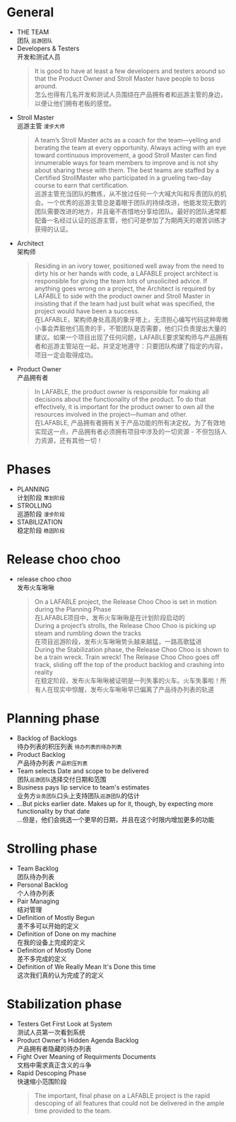 # General
* THE TEAM  
团队 `巡游团队`
* Developers & Testers  
开发和测试人员  
    > It is good to have at least a few developers and testers around so that the Product Owner and Stroll Master have people to boss around.  
    > 怎么也得有几名开发和测试人员围绕在产品拥有者和巡游主管的身边，以便让他们拥有老板的感觉。
* Stroll Master  
巡游主管 `漫步大师`  
	> A team’s Stroll Master acts as a coach for the team—yelling and berating the team at every opportunity. Always acting with an eye toward continuous improvement, a good Stroll Master can find innumerable ways for team members to improve and is not shy about sharing these with them. The best teams are staffed by a Certified StrollMaster who participated in a grueling two-day course to earn that certification.  
	> 巡游主管充当团队的教练，从不放过任何一个大喊大叫和斥责团队的机会。一个优秀的巡游主管总是着眼于团队的持续改进，他能发现无数的团队需要改进的地方，并且毫不吝惜地分享给团队。最好的团队通常都配备一名经过认证的巡游主管，他们可是参加了为期两天的艰苦训练才获得的认证。
* Architect  
架构师  
	> Residing in an ivory tower, positioned well away from the need to dirty his or her hands with code, a LAFABLE project architect is responsible for giving the team lots of unsolicited advice. If anything goes wrong on a project, the Architect is required by LAFABLE to side with the product owner and Stroll Master in insisting that if the team had just built what was specified, the project would have been a success.  
	> 在LAFABLE，架构师身处高高的象牙塔上，无须担心编写代码这种卑微小事会弄脏他们高贵的手，不管团队是否需要，他们只负责提出大量的建议。如果一个项目出现了任何问题，LAFABLE要求架构师与产品拥有者和巡游主管站在一起，并坚定地遵守：只要团队构建了指定的内容，项目一定会取得成功。
* Product Owner  
产品拥有者  
	> In LAFABLE, the product owner is responsible for making all decisions about the functionality of the product. To do that effectively, it is important for the product owner to own all the resources involved in the project—human and other.  
	> 在LAFABLE, 产品拥有者拥有关于产品功能的所有决定权。为了有效地实现这一点，产品拥有者必须拥有项目中涉及的一切资源 - 不但包括人力资源，还有其他一切！

# Phases
* PLANNING  
计划阶段 `策划阶段`  
* STROLLING  
巡游阶段 `漫步阶段`  
* STABILIZATION  
稳定阶段 `稳固阶段`

# Release choo choo
* release choo choo  
发布火车啾啾  
	> On a LAFABLE project, the Release Choo Choo is set in motion during the Planning Phase  
	> 在LAFABLE项目中，发布火车啾啾是在计划阶段启动的  
	> During a project’s strolls, the Release Choo Choo is picking up steam and rumbling down the tracks  
	> 在项目巡游阶段，发布火车啾啾势头越来越猛，一路高歌猛进  
	> During the Stabilization phase, the Release Choo Choo is shown to be a train wreck. Train wreck! The Release Choo Choo goes off track, sliding off the top of the product backlog and crashing into reality  
	> 在稳定阶段，发布火车啾啾被证明是一列失事的火车。火车失事啦！所有人在现实中惊醒，发布火车啾啾早已偏离了产品待办列表的轨道

# Planning phase
* Backlog of Backlogs  
待办列表的积压列表 `待办列表的待办列表`  
* Product Backlog  
产品待办列表 `产品积压列表`  
* Team selects Date and scope to be delivered  
团队`巡游团队`选择交付日期和范围  
* Business pays lip service to team's estimates  
业务方`业务团队`口头上支持团队`巡游团队`的估计  
* ...But picks earlier date. Makes up for it, though, by expecting more functionality by that date  
...但是，他们会挑选一个更早的日期，并且在这个时限内增加更多的功能

# Strolling phase
* Team Backlog  
团队待办列表
* Personal Backlog  
个人待办列表
* Pair Managing  
结对管理
* Definition of Mostly Begun  
差不多可以开始的定义
* Definition of Done on my machine  
在我的设备上完成的定义
* Definition of Mostly Done  
差不多完成的定义
* Definition of We Really Mean It's Done this time  
这次我们真的认为完成了的定义

# Stabilization phase
* Testers Get First Look at System  
测试人员第一次看到系统
* Product Owner's Hidden Agenda Backlog  
产品拥有者隐藏的待办列表
* Fight Over Meaning of Requirments Documents  
文档中需求真正含义的斗争
* Rapid Descoping Phase  
快速缩小范围阶段  
	> The important, final phase on a LAFABLE project is the rapid descoping of all features that could not be delivered in the ample time provided to the team.
